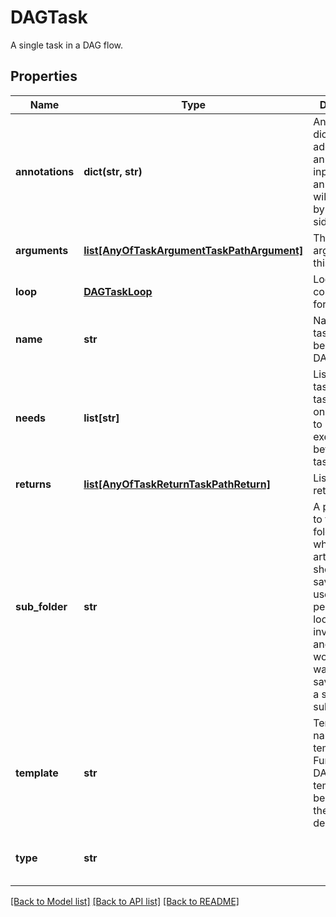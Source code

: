 # DAGTask

A single task in a DAG flow.
## Properties
Name | Type | Description | Notes
------------ | ------------- | ------------- | -------------
**annotations** | **dict(str, str)** | An optional dictionary to add annotations to inputs. These annotations will be used by the client side libraries. | [optional] 
**arguments** | [**list[AnyOfTaskArgumentTaskPathArgument]**](AnyOfTaskArgumentTaskPathArgument.md) | The input arguments for this task. | [optional] 
**loop** | [**DAGTaskLoop**](DAGTaskLoop.md) | Loop configuration for this task. | [optional] 
**name** | **str** | Name for this task. It must be unique in a DAG. | 
**needs** | **list[str]** | List of DAG tasks that this task depends on and needs to be executed before this task. | [optional] 
**returns** | [**list[AnyOfTaskReturnTaskPathReturn]**](AnyOfTaskReturnTaskPathReturn.md) | List of task returns. | [optional] 
**sub_folder** | **str** | A path relative to the current folder context where artifacts should be saved. This is useful when performing a loop or invoking another workflow and wanting to save results in a specific sub_folder. | [optional] 
**template** | **str** | Template name. A template is a Function or a DAG. This template must be available in the dependencies. | 
**type** | **str** |  | [optional] [readonly] [default to 'DAGTask']

[[Back to Model list]](../README.md#documentation-for-models) [[Back to API list]](../README.md#documentation-for-api-endpoints) [[Back to README]](../README.md)



